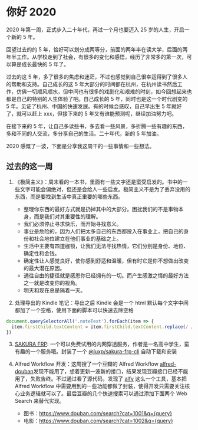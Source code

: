 # 你好 2020

2020 年第一周，正式步入二十年代，再过一个月也要迈入 25 岁的人生，开启一个新的 5 年。

回望过去的的 5 年，恰好可以划分成两等分，前面的两年半在读大学，后面的两年半工作。从学校走到了社会，有很多的变化和感悟，经历了非常多的第一次，可以算是成长最快的 5 年了。

过去的这 5 年，多了很多的焦虑和迷茫，不过也感觉到自己很幸运得到了很多人的帮助和支持。自己成长的这 5 年大部分的时间都在杭州，在杭州读书然后工作，仿佛一切顺风顺水，但中间也有很多的戏剧化和艰难的时刻，如今回想起来也都是自己的特别的人生体验了吧。自己成长的 5 年，同时也是这一个时代剧变的 5 年。见证了杭州、中国的快速发展。有的时候会感叹，自己早出生 5 年就好了，就可以赶上 xxx，但接下来的 5 年又有谁能预测呢，继续加油努力吧。

在接下来的 5 年，让自己多读些书，多去看一些风景，多折腾一些有趣的东西，多和不同的人交流，多分享自己的生活。二十年代，新的 5 年加油。

2020 感慨了一波，下面是分享我这周干的一些事情和一些想法。

## 过去的这一周

1. 《极简主义》：周末看的一本书，里面有一些文字还是蛮受启发的。书中的一些文字可能会偏绝对，但还是会给人一些启发。极简主义不是为了丢弃没用的东西，而是要找到生活中真正重要的哪些东西。

   - 整理你东西的最好方式就是扔掉其中的大部分。困扰我们的不是事物本身，而是我们对其重要性的理解。
   - 我们必须停止寻求快乐，而开始寻找意义。
   - 事业是危险的，因为人们把太多自己的东西都投入在事业上，把自己的身份和社会地位建立在他们事业的基础之上。
   - 生活中主要有四道枷锁，让我们无法寻找热情，它们分别是身份、地位、确定性和金钱。
   - 确定性让人感觉良好，使你感到舒适和温暖，但有时它是你不想做出改变的最大潜在原因。
   - 通往自由的捷径就是感恩你已经拥有的一切。而产生感激之情的最好方法之一就是改变你的视角。
   - 明天和现在总是隔着一天。

2. 处理导出的 Kindle 笔记：导出之后 Kindle 会是一个 html 默认每个文字中间都加了一个空格，使用下面的脚本可以快速去除空格

```js
document.querySelectorAll('.noteText').forEach(item => {
  item.firstChild.textContent = item.firstChild.textContent.replace(/ /g, '')
})
```

3. [SAKURA FRP](https://www.natfrp.com/): 一个可以免费试用的内网穿透服务，作者是一名高中学生，蛮有趣的一个服务哦。封装了一个 [@luxp/sakura-frp-cli](https://github.com/luxp/sakura-frp-cli) 自动下载和安装

4. Alfred Workflow 开发：这周搜了一个豆瓣的 Alfred Workflow [alfred-douban](https://github.com/sorrycc/alfred-douban)发现不能用了，想着更新一波新的接口，结果发现豆瓣接口已经不能用了，失败告终。不过通过看了源代码，发现了 [alfy](https://github.com/sindresorhus/alfy#readme) 这么一个工具，基本把 Alfred Workflow 中需要用到的一些功能都做了封装，使得开发只需要关注核心业务逻辑就可以了。最后豆瓣的几个快速搜索可以通过添加下面两个 Web Search 来替代实现。
   - 图书：https://www.douban.com/search?cat=1001&q={query}
   - 电影：https://www.douban.com/search?cat=1002&q={query}
